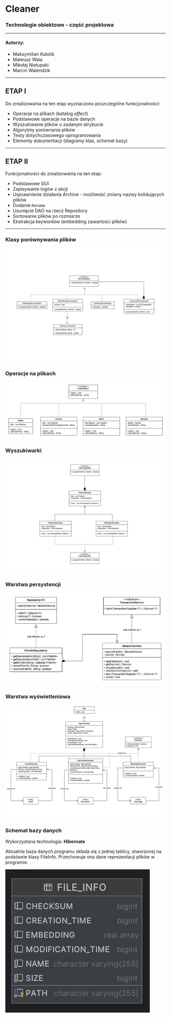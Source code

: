 # Cleaner
### Technologie obiektowe - część projektowa

***

#### Autorzy:
* Maksymilian Katolik
* Mateusz Wala
* Mikołaj Nietupski
* Marcin Walendzik

***

## ETAP I

Do zrealizowania na ten etap wyznaczono poszczególne funkcjonalności:
* Operacje na plikach (katalog *effect*)
* Podstawowe operacje na bazie danych
* Wyszukiwanie plików o zadanym atrybucie
* Algorytmy porównania plików
* Testy dotychczasowego oprogramowania
* Elementy dokumentacji (diagramy klas, schemat bazy)

***

## ETAP II
Funkcjonalności do zrealizowania na ten etap:
* Podstawowe GUI
* Zapisywanie logów z akcji
* Usprawnienie działania Archive - możliwość zmiany nazwy kolidujących plików
* Dodanie `Rename`
* Usunięcie DAO na rzecz Repository
* Sortowanie plików po rozmiarze
* Ekstrakcja keywordów (embedding zawartości plików)

***

### Klasy porównywania plików
![](/resources/comparator.png)

### Operacje na plikach
![](/resources/effect.png)

### Wyszukiwarki
![](/resources/finders.png)

### Warstwa persystencji
![](/resources/persistence.png)

### Warstwa wyświetleniowa
![](/resources/graphic-user-interface.png)

### Schemat bazy danych

Wykorzystana technologia: **Hibernate**

Aktualnie baza danych programu składa się z jednej tablicy, 
stworzonej na podstawie klasy FileInfo. Przechowuje ona dane
reprezentacji plików w programie.

![](/resources/database-scheme.png)